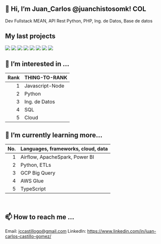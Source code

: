 
## 👋 Hi, I’m Juan_Carlos @juanchistosomk! COL<br>
Dev Fullstack MEAN, API Rest Python, PHP, Ing. de Datos, Base de datos<br>
## My last projects

<a href="https://freeimage.host/i/H6pv7u1" target="_blank"><img src="https://iili.io/H6pv7u1.md.png" border="0"></a>
<a href="https://freeimage.host/i/H6pkWhu" target="_blank"><img src="https://iili.io/H6pkWhu.md.png" border="0"></a>
<a href="https://freeimage.host/i/H6pkL2p" target="_blank"><img src="https://iili.io/H6pkL2p.md.png" border="0"></a>
<a href="https://freeimage.host/i/DLbY5G" target="_blank"><img src="https://iili.io/DLbY5G.md.png" border="0"></a>
<a href="https://freeimage.host/i/HUrVfMx" target="_blank"><img src="https://iili.io/HUrVfMx.md.png" border="0"></a>
<a href="https://freeimage.host/i/DLb7Js" target="_blank"><img src="https://iili.io/DLb7Js.md.png" border="0"></a>
<a href="https://freeimage.host/i/DLb0zl" target="_blank"><img src="https://iili.io/DLb0zl.md.png" border="0"></a>
<a href="https://freeimage.host/i/DLb1X2" target="_blank"><img src="https://iili.io/DLb1X2.md.png" border="0"></a>

## 👀 I’m interested in ...
 
| Rank | THING-TO-RANK |
|-----:|---------------|
|     1|Javascript-Node|
|     2|    Python     |
|     3| Ing. de Datos |
|     4|      SQL      |
|     5|     Cloud     |

## 🌱 I’m currently learning more...

| No.  | Languages, frameworks, cloud, data |
|-----:|------------------------------------|
|     1| Airflow, ApacheSpark, Power BI     |
|     2| Python, ETLs                       |
|     3| GCP Big Query                      |
|     4| AWS Glue                           |
|     5| TypeScript                         |

<br>

## 📫 How to reach me ...<br>
Email: jccastillogo@gmail.com
LinkedIn: https://www.linkedin.com/in/juan-carlos-castillo-gomez/

<!---
juanchistosomk/juanchistosomk is a ✨ special ✨ repository because its `README.md` (this file) appears on your GitHub profile.
You can click the Preview link to take a look at your changes.
--->

